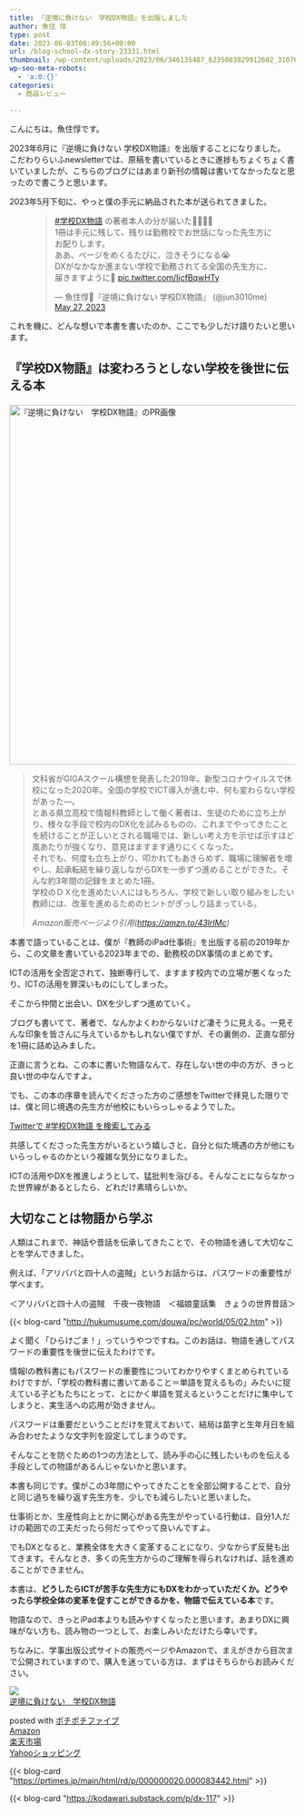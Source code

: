 ```yaml
---
title: 『逆境に負けない　学校DX物語』を出版しました
author: 魚住 惇
type: post
date: 2023-06-03T08:49:56+00:00
url: /blog-school-dx-story-23331.html
thumbnail: /wp-content/uploads/2023/06/346135487_6235083829912602_3107687548855876997_n-1-scaled.jpg
wp-seo-meta-robots:
  - 'a:0:{}'
categories:
  - 商品レビュー

---
```

こんにちは。魚住惇です。

2023年6月に『逆境に負けない 学校DX物語』を出版することになりました。  
こだわりらいふnewsletterでは、原稿を書いているときに進捗もちょくちょく書いていましたが、こちらのブログにはあまり新刊の情報は書いてなかったなと思ったので書こうと思います。

2023年5月下旬に、やっと僕の手元に納品された本が送られてきました。<figure class="wp-block-embed is-type-rich is-provider-twitter wp-block-embed-twitter">

<div class="wp-block-embed__wrapper">
  <blockquote class="twitter-tweet" data-width="500" data-dnt="true">
    <p lang="ja" dir="ltr">
      <a href="https://twitter.com/hashtag/%E5%AD%A6%E6%A0%A1DX%E7%89%A9%E8%AA%9E?src=hash&ref_src=twsrc%5Etfw">#学校DX物語</a> の著者本人の分が届いた🥹🥹🥹🥹<br />1冊は手元に残して、残りは勤務校でお世話になった先生方にお配りします。<br />ああ、ページをめくるたびに、泣きそうになる😭<br />DXがなかなか進まない学校で勤務されてる全国の先生方に、届きますように🙏 <a href="https://t.co/IjcfBqwHTy">pic.twitter.com/IjcfBqwHTy</a>
    </p>&mdash; 魚住惇📖『逆境に負けない 学校DX物語』 (@jun3010me) 
    <a href="https://twitter.com/jun3010me/status/1662261548449144832?ref_src=twsrc%5Etfw">May 27, 2023</a>
  </blockquote>
</div></figure> 

これを機に、どんな想いで本書を書いたのか、ここでも少しだけ語りたいと思います。

## 『学校DX物語』は変わろうとしない学校を後世に伝える本<figure class="wp-block-image size-large">

<img decoding="async" loading="lazy" width="1024" height="634" src="/wp-content/uploads/2023/06/346135487_6235083829912602_3107687548855876997_n-1.jpg" alt="『逆境に負けない　学校DX物語』のPR画像" class="wp-image-23338"  sizes="(max-width: 1024px) 100vw, 1024px" /> </figure> 

<blockquote class="wp-block-quote">
  <p>
    文科省がGIGAスクール構想を発表した2019年。新型コロナウイルスで休校になった2020年。全国の学校でICT導入が進む中、何も変わらない学校があった―。<br />とある県立高校で情報科教師として働く著者は、生徒のために立ち上がり、様々な手段で校内のDX化を試みるものの、これまでやってきたことを続けることが正しいとされる職場では、新しい考え方を示せば示すほど風あたりが強くなり、意見はますます通りにくくなった。<br />それでも、何度も立ち上がり、叩かれてもあきらめず、職場に理解者を増やし、起承転結を繰り返しながらDXを一歩ずつ進めることができた。そんな約3年間の記録をまとめた1冊。<br />学校のＤＸ化を進めたい人にはもちろん、学校で新しい取り組みをしたい教師には、改革を進めるためのヒントがぎっしり詰まっている。
  </p>
  
  <cite>Amazon販売ページより引用(<a href="https://amzn.to/43lrIMc" target="_blank" rel="noreferrer noopener">https://amzn.to/43lrIMc</a>)</cite>
</blockquote>

本書で語っていることは、僕が『教師のiPad仕事術』を出版する前の2019年から、この文章を書いている2023年までの、勤務校のDX事情のまとめです。

ICTの活用を全否定されて、独断専行して、ますます校内での立場が悪くなったり、ICTの活用を罪深いものにしてしまった。

そこから仲間と出会い、DXを少しずつ進めていく。

ブログも書いてて、著者で、なんかよくわからないけど凄そうに見える。一見そんな印象を皆さんに与えているかもしれない僕ですが、その裏側の、正直な部分を1冊に詰め込みました。

正直に言うとね、この本に書いた物語なんて、存在しない世の中の方が、きっと良い世の中なんですよ。

でも、この本の序章を読んでくださった方のご感想をTwitterで拝見した限りでは、僕と同じ境遇の先生方が他校にもいらっしゃるようでした。

<div class="wp-block-buttons is-content-justification-center is-layout-flex wp-container-6">
  <div class="wp-block-button has-custom-width wp-block-button__width-50">
    <a class="wp-block-button__link has-black-color has-pale-cyan-blue-background-color has-text-color has-background wp-element-button" href="https://twitter.com/search?q=%23%E5%AD%A6%E6%A0%A1DX%E7%89%A9%E8%AA%9E" style="border-radius:21px" target="_blank" rel="noreferrer noopener">Twitterで #学校DX物語 を検索してみる</a>
  </div>
</div>

共感してくださった先生方がいるという嬉しさと、自分と似た境遇の方が他にもいらっしゃるのかという複雑な気分になりました。

ICTの活用やDXを推進しようとして、猛批判を浴びる。そんなことにならなかった世界線があるとしたら、どれだけ素晴らしいか。

## 大切なことは物語から学ぶ

人類はこれまで、神話や昔話を伝承してきたことで、その物語を通して大切なことを学んできました。

例えば、「アリババと四十人の盗賊」というお話からは、パスワードの重要性が学べます。

＜アリババと四十人の盗賊　千夜一夜物語　＜福娘童話集　きょうの世界昔話＞

{{< blog-card "http://hukumusume.com/douwa/pc/world/05/02.htm" >}}

よく聞く「ひらけごま！」っていうやつですね。このお話は、物語を通してパスワードの重要性を後世に伝えたわけです。

情報Ⅰの教科書にもパスワードの重要性についてわかりやすくまとめられているわけですが、「学校の教科書に書いてあること＝単語を覚えるもの」みたいに捉えている子どもたちにとって、とにかく単語を覚えるということだけに集中してしまうと、実生活への応用が効きません。

パスワードは重要だということだけを覚えておいて、結局は苗字と生年月日を組み合わせたような文字列を設定してしまうのです。

そんなことを防ぐための1つの方法として、読み手の心に残したいものを伝える手段としての物語があるんじゃないかと思います。

本書も同じです。僕がこの3年間にやってきたことを全部公開することで、自分と同じ過ちを繰り返す先生方を、少しでも減らしたいと思いました。

仕事術とか、生産性向上とかに関心がある先生がやっている行動は、自分1人だけの範囲での工夫だったら何だってやって良いんですよ。

でもDXとなると、業務全体を大きく変革することになり、少なからず反発も出てきます。そんなとき、多くの先生方からのご理解を得られなければ、話を進めることができません。

本書は、**どうしたらICTが苦手な先生方にもDXをわかっていただくか。どうやったら学校全体の変革を促すことができるかを、物語で伝えている本**です。

物語なので、きっとiPad本よりも読みやすくなったと思います。あまりDXに興味がない方も、読み物の一つとして、お楽しみいただけたら幸いです。

ちなみに、学事出版公式サイトの販売ページやAmazonで、まえがきから目次まで公開されていますので、購入を迷っている方は、まずはそちらからお読みください。

<div class="cstmreba">
  <div class="kaerebalink-box">
    <div class="kaerebalink-image">
      <a href="https://www.amazon.co.jp/dp/4761929308?tag=jun3010me-22&#038;linkCode=ogi&#038;th=1&#038;psc=1" target="_blank" rel="noopener"><img decoding="async" src="https://m.media-amazon.com/images/I/51gmSCMLB6L._SL160_.jpg" style="border: none;" /></a>
    </div>
    <div class="kaerebalink-info">
      <div class="kaerebalink-name">
        <a href="https://www.amazon.co.jp/dp/4761929308?tag=jun3010me-22&#038;linkCode=ogi&#038;th=1&#038;psc=1" target="_blank" rel="noopener">逆境に負けない　学校DX物語</a></p>
        <div class="kaerebalink-powered-date">
          posted with <a href="http://192.168.11.200:8000/pochipochi5.php" rel="nofollow noopener" target="_blank">ポチポチファイブ</a>
        </div>
      </div>
      <div class="kaerebalink-link1">
        <div class="shoplinkamazon">
          <a href="https://www.amazon.co.jp/gp/search?keywords=学校DX物語&#038;tag=jun3010me-22" target="_blank" rel="noopener">Amazon</a>
        </div>
        <div class="shoplinkrakuten">
          <a href="https://hb.afl.rakuten.co.jp/hgc/10ef1d94.c90f9829.10ef1d95.53606a39/?pc=https%3A%2F%2Fsearch.rakuten.co.jp%2Fsearch%2Fmall%2F学校DX物語%2F-%2Ff.1-p.1-s.1-sf.0-st.A-v.2%3Fx%3D0%26scid%3Daf_ich_link_urltxt%26m%3Dhttp%3A%2F%2Fm.rakuten.co.jp%2F" target="_blank" rel="noopener">楽天市場</a>
        </div>
        <div class="shoplinkyahoo">
          <a href="https://ck.jp.ap.valuecommerce.com/servlet/referral?sid=3040825&pid=884909937&vc_url=http%3A%2F%2Fsearch.shopping.yahoo.co.jp%2Fsearch%3Fp%3D学校DX物語 "vcptn=kaereba" target="_blank" >Yahooショッピング<img decoding="async" loading="lazy" src="//ad.jp.ap.valuecommerce.com/servlet/gifbanner?sid=3040825&#038;pid=884909937" height="1" width="1" border="0" /></a>
        </div>
      </div>
    </div>
    <div class="booklink-footer">
    </div>
  </div>
</div>

{{< blog-card "https://prtimes.jp/main/html/rd/p/000000020.000083442.html" >}}

{{< blog-card "https://kodawari.substack.com/p/dx-117" >}}